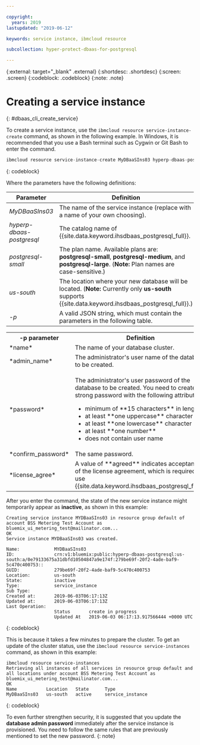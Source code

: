 ```yaml
---

copyright:
  years: 2019
lastupdated: "2019-06-12"

keywords: service instance, ibmcloud resource

subcollection: hyper-protect-dbaas-for-postgresql

---
```


{:external: target="_blank" .external}
{:shortdesc: .shortdesc}
{:screen: .screen}
{:codeblock: .codeblock}
{:note: .note}


# Creating a service instance
{: #dbaas_cli_create_service}

To create a service instance, use the `ibmcloud resource service-instance-create` command, as shown in the following example. In Windows, it is recommended that you use a Bash terminal such as Cygwin or Git Bash to enter the command.

```javascript
ibmcloud resource service-instance-create MyDBaaSIns03 hyperp-dbaas-postgresql postgresql-small us-south -p '{"name":"DBaaSTestCLICluster03", "admin_name":"admin","password":"passWORD4User19", "confirm_password":"passWORD4User19", "license_agree":["agreed"]}'
```
{: codeblock}

Where the parameters have the following definitions:

| Parameter        |  Definition                                                    |
| ---------------- |  -------------------------------------------------------------- |
| *MyDBaaSIns03*   |  The name of the service instance (replace with a name of your own choosing). |
| *hyperp-dbaas-postgresql* | The catalog name of {{site.data.keyword.ihsdbaas_postgresql_full}}. |
| *postgresql-small*  | The plan name. Available plans are: **postgresql-small**, **postgresql-medium**, and **postgresql-large**.  (**Note:** Plan names are case-sensitive.) |
| *us-south*            | The location where your new database will be located. (**Note:** Currently only **us-south** supports {{site.data.keyword.ihsdbaas_postgresql_full}}.) |
| *-p*               | A valid JSON string, which must contain the parameters in the following table. |

<table>
  <tr>
    <th>-p parameter</th>
    <th>Definition</th>
  </tr>
  <tr>
    <td>*name*</td>
    <td>The name of your database cluster.</td>
  </tr>
  <tr>
    <td>*admin_name*</td>
    <td>The administrator's user name of the database to be created.</td>
  </tr>
  <tr>
    <td>*password*</td>
    <td>
      <p>The administrator's user password of the database to be created. You need to create a strong password with the following attributes:
        <ul>
          <li>minimum of **15 characters** in length</li>
          <li>at least **one uppercase** character</li>
          <li>at least **one lowercase** character</li>
          <li>at least **one number**</li>
          <li>does not contain user name</li>
        </ul>
      </p>
    </td>
  </tr>
  <tr>
    <td>*confirm_password*</td>
    <td>The same password.</td>
  </tr>
  <tr>
    <td>*license_agree*</td>
    <td>A value of **agreed** indicates acceptance of the license agreement, which is required to use {{site.data.keyword.ihsdbaas_postgresql_full}}.</td>
  </tr>
</table>

After you enter the command, the state of the new service instance might temporarily appear as **inactive**, as shown in this example:

```
Creating service instance MYDBaaSIns03 in resource group default of account BSS Metering Test Account as bluemix_ui_metering_test@mailinator.com...
OK
Service instance MYDBaaSIns03 was created.

Name:             MYDBaaSIns03
ID:               crn:v1:bluemix:public:hyperp-dbaas-postgresql:us-south:a/0e79133675a31dbfd10504847a9e174f:279be69f-20f2-4ade-baf9-5c470c400753::
GUID:             279be69f-20f2-4ade-baf9-5c470c400753   
Location:         us-south   
State:            inactive   
Type:             service_instance   
Sub Type:            
Created at:       2019-06-03T06:17:13Z   
Updated at:       2019-06-03T06:17:13Z   
Last Operation:                      
                  Status       create in progress      
                  Updated At   2019-06-03 06:17:13.917566444 +0000 UTC
```
{: codeblock}

This is because it takes a few minutes to prepare the cluster. To get an update of the cluster status, use the `ibmcloud resource service-instances` command, as shown in this example:

```
ibmcloud resource service-instances
Retrieving all instances of all services in resource group default and all locations under account BSS Metering Test Account as bluemix_ui_metering_test@mailinator.com...
OK
Name           Location   State      Type
MyDBaaSIns03   us-south   active     service_instance
```
{: codeblock}

To even further strengthen security, it is suggested that you update the **database admin password** immediately after the service instance is provisioned. You need to follow the same rules that are previously mentioned to set the new password.
{: note}
